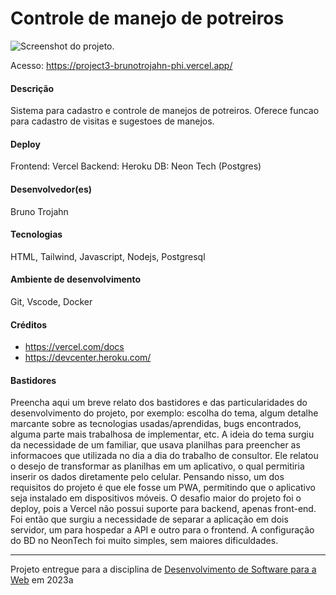# Controle de manejo de potreiros 

![Screenshot do projeto](https://project3-brunotrojahn-phi.vercel.app/print.png "Screenshot do projeto").

Acesso: https://project3-brunotrojahn-phi.vercel.app/

#### Descrição

Sistema para cadastro e controle de manejos de potreiros. Oferece funcao para cadastro de visitas e sugestoes de manejos. 

#### Deploy

Frontend: Vercel
Backend: Heroku
DB: Neon Tech (Postgres)

#### Desenvolvedor(es)

Bruno Trojahn

#### Tecnologias

HTML, Tailwind, Javascript, Nodejs, Postgresql

#### Ambiente de desenvolvimento

Git, Vscode, Docker

#### Créditos

- https://vercel.com/docs
- https://devcenter.heroku.com/ 

#### Bastidores

Preencha aqui um breve relato dos bastidores e das particularidades do desenvolvimento do projeto, por exemplo: escolha do tema, algum detalhe marcante sobre as tecnologias usadas/aprendidas, bugs encontrados, alguma parte mais trabalhosa de implementar, etc.
A ideia do tema surgiu da necessidade de um familiar, que usava planilhas para preencher as informacoes que utilizada no dia a dia do trabalho de consultor. Ele relatou o desejo de transformar as planilhas em um aplicativo, o qual permitiria inserir os dados diretamente pelo celular. Pensando nisso, um dos requisitos do projeto é que ele fosse um PWA, permitindo
que o aplicativo seja instalado em dispositivos móveis. O desafio maior do projeto foi o deploy, pois a Vercel não possui suporte para backend, apenas front-end. Foi então que surgiu a necessidade de separar a aplicação em dois servidor, um para hospedar a API e outro para o frontend. A configuração do BD no NeonTech foi muito simples, sem maiores dificuldades.

---
Projeto entregue para a disciplina de [Desenvolvimento de Software para a Web](http://github.com/andreainfufsm/elc1090-2023a) em 2023a